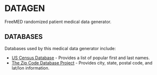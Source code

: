 # DATAGEN

FreeMED randomized patient medical data generator.

## DATABASES

Databases used by this medical data generator include:

* [US Census Database](http://www.census.gov/genealogy/www/data/1990surnames) - Provides a list of popular first and last names.
* [The Zip Code Database Project](http://zips.sourceforge.net/) - Provides city, state, postal code, and lat/lon information.

